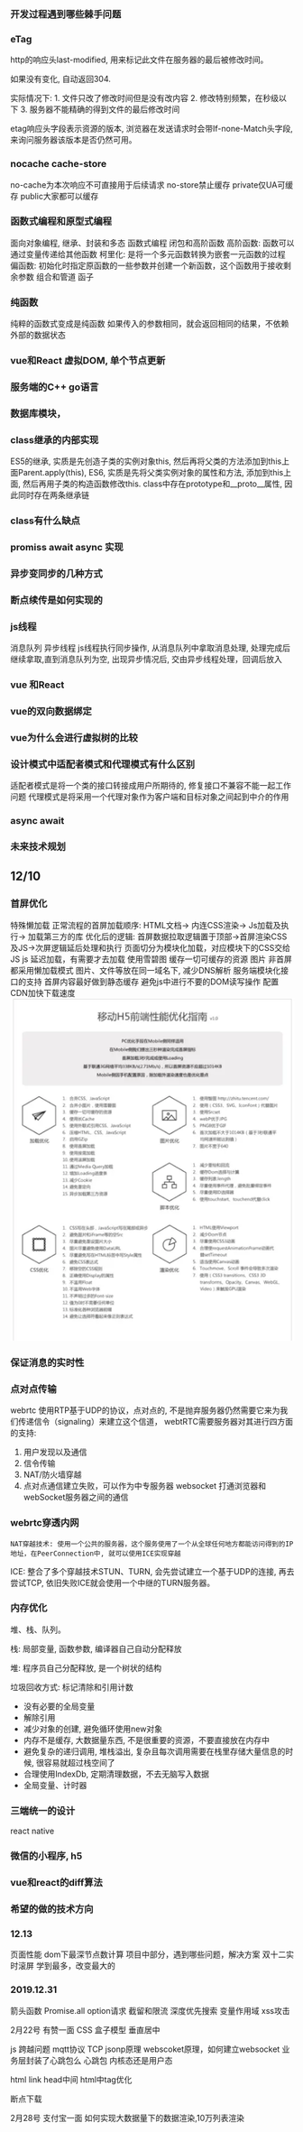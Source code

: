 ### 开发过程遇到哪些棘手问题
### eTag
  http的响应头last-modified, 用来标记此文件在服务器的最后被修改时间。

  如果没有变化, 自动返回304.

  实际情况下:
    1. 文件只改了修改时间但是没有改内容
    2. 修改特别频繁，在秒级以下
    3. 服务器不能精确的得到文件的最后修改时间

  etag响应头字段表示资源的版本, 浏览器在发送请求时会带If-none-Match头字段, 来询问服务器该版本是否仍然可用。


### nocache cache-store
  no-cache为本次响应不可直接用于后续请求
  no-store禁止缓存
  private仅UA可缓存
  public大家都可以缓存

### 函数式编程和原型式编程
  面向对象编程, 继承、封装和多态
  函数式编程
    闭包和高阶函数
      高阶函数: 函数可以通过变量传递给其他函数
    柯里化: 是将一个多元函数转换为嵌套一元函数的过程
    偏函数: 初始化时指定原函数的一些参数并创建一个新函数，这个函数用于接收剩余参数
    组合和管道
    函子

### 纯函数
 纯粹的函数式变成是纯函数 如果传入的参数相同，就会返回相同的结果，不依赖外部的数据状态
### vue和React 虚拟DOM, 单个节点更新
### 服务端的C++ go语言
### 数据库模块，
### class继承的内部实现
  ES5的继承, 实质是先创造子类的实例对象this, 然后再将父类的方法添加到this上面Parent.apply(this),
  ES6, 实质是先将父类实例对象的属性和方法, 添加到this上面, 然后再用子类的构造函数修改this.
  class中存在prototype和__proto__属性, 因此同时存在两条继承链
### class有什么缺点
### promiss await async 实现
### 异步变同步的几种方式
### 断点续传是如何实现的

### js线程
  消息队列
  异步线程
  js线程执行同步操作, 从消息队列中拿取消息处理, 处理完成后继续拿取,直到消息队列为空, 出现异步情况后, 交由异步线程处理，回调后放入

### vue 和React

### vue的双向数据绑定

### vue为什么会进行虚拟树的比较

### 设计模式中适配者模式和代理模式有什么区别
  适配者模式是将一个类的接口转接成用户所期待的, 修复接口不兼容不能一起工作问题
  代理模式是将采用一个代理对象作为客户端和目标对象之间起到中介的作用

### async await
### 未来技术规划

## 12/10

### 首屏优化
  特殊懒加载
  正常流程的首屏加载顺序: HTML文档-> 内连CSS渲染-> Js加载及执行-> 加载第三方的库
  优化后的逻辑: 首屏数据拉取逻辑置于顶部->首屏渲染CSS及JS->次屏逻辑延后处理和执行
  页面切分为模块化加载，对应模块下的CSS交给JS
  js 延迟加载，有需要才去加载
  使用雪碧图
  缓存一切可缓存的资源
  图片 非首屏都采用懒加载模式
  图片、文件等放在同一域名下, 减少DNS解析
  服务端模块化接口的支持
  首屏内容最好做到静态缓存
  避免js中进行不要的DOM读写操作
  配置CDN加快下载速度
  ![shouping](./基础篇/img/6.webp)

### 保证消息的实时性
### 点对点传输
  webrtc 使用RTP基于UDP的协议，点对点的, 不是抛弃服务器仍然需要它来为我们传递信令（signaling）来建立这个信道， webtRTC需要服务器对其进行四方面的支持:
  1. 用户发现以及通信
  2. 信令传输
  3. NAT/防火墙穿越
  4. 点对点通信建立失败，可以作为中专服务器
  websocket 打通浏览器和webSocket服务器之间的通信

### webrtc穿透内网
 `NAT穿越技术: 使用一个公共的服务器，这个服务使用了一个从全球任何地方都能访问得到的IP地址，在PeerConnection中, 就可以使用ICE实现穿越`

  ICE: 整合了多个穿越技术STUN、TURN, 会先尝试建立一个基于UDP的连接, 再去尝试TCP, 依旧失败ICE就会使用一个中继的TURN服务器。
### 内存优化
  堆、栈、队列。

  栈: 局部变量, 函数参数, 编译器自己自动分配释放

  堆: 程序员自己分配释放, 是一个树状的结构

  垃圾回收方式: 标记清除和引用计数

  * 没有必要的全局变量
  * 解除引用
  * 减少对象的创建, 避免循环使用new对象
  * 内存不是缓存, 大数据量东西, 不是很重要的资源，不要直接放在内存中
  * 避免复杂的递归调用, 堆栈溢出, 复杂且每次调用需要在栈里存储大量信息的时候, 很容易就超过栈空间了
  * 合理使用IndexDb, 定期清理数据，不去无脑写入数据
  * 全局变量、计时器

### 三端统一的设计
  react native

### 微信的小程序, h5

### vue和react的diff算法

### 希望的做的技术方向


### 12.13
页面性能
 dom下最深节点数计算
 项目中部分，遇到哪些问题，解决方案
 双十二实时滚屏
 学到最多，改变最大的

 ### 2019.12.31
 箭头函数
 Promise.all
 option请求
 截留和限流
 深度优先搜索
 变量作用域
 xss攻击


2月22号 有赞一面
CSS
  盒子模型
  垂直居中

js
  跨越问题
  mqtt协议
  TCP
  jsonp原理
  webscoket原理，如何建立websocket
  业务层封装了心跳包么
  心跳包
  内核态还是用户态


html
  link head中间
  html中tag优化

断点下载

2月28号 支付宝一面
  如何实现大数据量下的数据渲染,10万列表渲染

